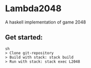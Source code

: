 # Lambda2048
A haskell implementation of game 2048

## Get started:
```
sh
> Clone git-repository
> Build with stack: stack build
> Run with stack: stack exec L2048
```